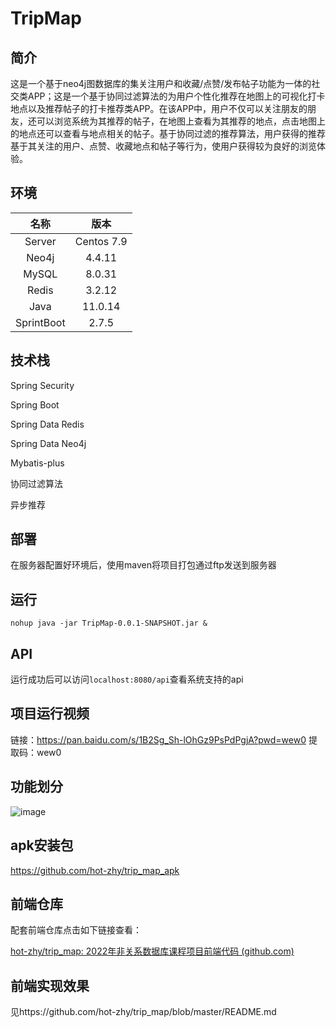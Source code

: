 # TripMap

## 简介

​        这是一个基于neo4j图数据库的集关注用户和收藏/点赞/发布帖子功能为一体的社交类APP；这是一个基于协同过滤算法的为用户个性化推荐在地图上的可视化打卡地点以及推荐帖子的打卡推荐类APP。在该APP中，用户不仅可以关注朋友的朋友，还可以浏览系统为其推荐的帖子，在地图上查看为其推荐的地点，点击地图上的地点还可以查看与地点相关的帖子。基于协同过滤的推荐算法，用户获得的推荐基于其关注的用户、点赞、收藏地点和帖子等行为，使用户获得较为良好的浏览体验。

## 环境

|    名称    |    版本    |
| :--------: | :--------: |
|   Server   | Centos 7.9 |
|   Neo4j    |   4.4.11   |
|   MySQL    |   8.0.31   |
|   Redis    |   3.2.12   |
|    Java    |  11.0.14   |
| SprintBoot |   2.7.5    |

## 技术栈

Spring Security

Spring Boot

Spring Data Redis

Spring Data Neo4j

Mybatis-plus

协同过滤算法

异步推荐

## 部署

在服务器配置好环境后，使用maven将项目打包通过ftp发送到服务器

## 运行

```
nohup java -jar TripMap-0.0.1-SNAPSHOT.jar &
```

## API

运行成功后可以访问`localhost:8080/api`查看系统支持的api

 
## 项目运行视频
链接：https://pan.baidu.com/s/1B2Sg_Sh-lOhGz9PsPdPgjA?pwd=wew0 
提取码：wew0

## 功能划分
![image](https://user-images.githubusercontent.com/100272100/209806005-c531a182-31f9-4537-a41b-a8354b5b43c3.png)


## apk安装包
https://github.com/hot-zhy/trip_map_apk


## 前端仓库

配套前端仓库点击如下链接查看：

[hot-zhy/trip_map: 2022年非关系数据库课程项目前端代码 (github.com)](https://github.com/hot-zhy/trip_map)

## 前端实现效果

见https://github.com/hot-zhy/trip_map/blob/master/README.md
